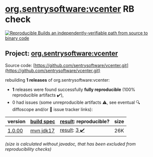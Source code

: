 [org.sentrysoftware:vcenter](https://central.sonatype.com/artifact/org.sentrysoftware/vcenter/versions) RB check
=======

[![Reproducible Builds](https://reproducible-builds.org/images/logos/rb.svg) an independently-verifiable path from source to binary code](https://reproducible-builds.org/)

## Project: [org.sentrysoftware:vcenter](https://central.sonatype.com/artifact/org.sentrysoftware/vcenter/versions)

Source code: [https://github.com/sentrysoftware/vcenter.git](https://github.com/sentrysoftware/vcenter.git)

rebuilding **1 releases** of org.sentrysoftware:vcenter:
- **1** releases were found successfully **fully reproducible** (100% reproducible artifacts :heavy_check_mark:),
- 0 had issues (some unreproducible artifacts :warning:, see eventual :mag: diffoscope and/or :memo: issue tracker links):

| version | [build spec](/BUILDSPEC.md) | [result](https://reproducible-builds.org/docs/jvm/): reproducible? | size |
| -- | --------- | ------ | -- |
| [1.0.00](https://central.sonatype.com/artifact/org.sentrysoftware/vcenter/1.0.00/pom) | [mvn jdk17](vcenter-1.0.00.buildspec) | [result](vcenter-1.0.00.buildinfo): [3 :heavy_check_mark: ](vcenter-1.0.00.buildcompare) | 26K |

<i>(size is calculated without javadoc, that has been excluded from reproducibility checks)</i>
